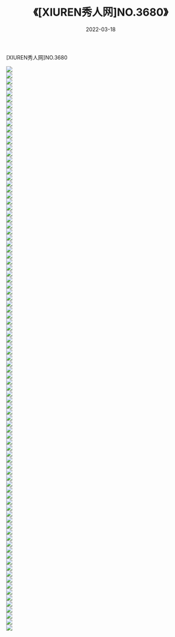 ﻿---
layout: post
title:  《[XIUREN秀人网]NO.3680》
date:   2022-03-18
img: http://img.660000.xyz/Sharelink/秀人网/秀人网第04部分/[XIUREN秀人网]NO.3680/000.jpg
categories: [美女, 清纯, 唯美]
---

[XIUREN秀人网]NO.3680

 ![](http://img.660000.xyz/Sharelink/秀人网/秀人网第04部分/[XIUREN秀人网]NO.3680/001.jpg) <br>![](http://img.660000.xyz/Sharelink/秀人网/秀人网第04部分/[XIUREN秀人网]NO.3680/002.jpg) <br>![](http://img.660000.xyz/Sharelink/秀人网/秀人网第04部分/[XIUREN秀人网]NO.3680/003.jpg) <br>![](http://img.660000.xyz/Sharelink/秀人网/秀人网第04部分/[XIUREN秀人网]NO.3680/004.jpg) <br>![](http://img.660000.xyz/Sharelink/秀人网/秀人网第04部分/[XIUREN秀人网]NO.3680/005.jpg) <br>![](http://img.660000.xyz/Sharelink/秀人网/秀人网第04部分/[XIUREN秀人网]NO.3680/006.jpg) <br>![](http://img.660000.xyz/Sharelink/秀人网/秀人网第04部分/[XIUREN秀人网]NO.3680/007.jpg) <br>![](http://img.660000.xyz/Sharelink/秀人网/秀人网第04部分/[XIUREN秀人网]NO.3680/008.jpg) <br>![](http://img.660000.xyz/Sharelink/秀人网/秀人网第04部分/[XIUREN秀人网]NO.3680/009.jpg) <br>![](http://img.660000.xyz/Sharelink/秀人网/秀人网第04部分/[XIUREN秀人网]NO.3680/010.jpg) <br>![](http://img.660000.xyz/Sharelink/秀人网/秀人网第04部分/[XIUREN秀人网]NO.3680/011.jpg) <br>![](http://img.660000.xyz/Sharelink/秀人网/秀人网第04部分/[XIUREN秀人网]NO.3680/012.jpg) <br>![](http://img.660000.xyz/Sharelink/秀人网/秀人网第04部分/[XIUREN秀人网]NO.3680/013.jpg) <br>![](http://img.660000.xyz/Sharelink/秀人网/秀人网第04部分/[XIUREN秀人网]NO.3680/014.jpg) <br>![](http://img.660000.xyz/Sharelink/秀人网/秀人网第04部分/[XIUREN秀人网]NO.3680/015.jpg) <br>![](http://img.660000.xyz/Sharelink/秀人网/秀人网第04部分/[XIUREN秀人网]NO.3680/016.jpg) <br>![](http://img.660000.xyz/Sharelink/秀人网/秀人网第04部分/[XIUREN秀人网]NO.3680/017.jpg) <br>![](http://img.660000.xyz/Sharelink/秀人网/秀人网第04部分/[XIUREN秀人网]NO.3680/018.jpg) <br>![](http://img.660000.xyz/Sharelink/秀人网/秀人网第04部分/[XIUREN秀人网]NO.3680/019.jpg) <br>![](http://img.660000.xyz/Sharelink/秀人网/秀人网第04部分/[XIUREN秀人网]NO.3680/020.jpg) <br>![](http://img.660000.xyz/Sharelink/秀人网/秀人网第04部分/[XIUREN秀人网]NO.3680/021.jpg) <br>![](http://img.660000.xyz/Sharelink/秀人网/秀人网第04部分/[XIUREN秀人网]NO.3680/022.jpg) <br>![](http://img.660000.xyz/Sharelink/秀人网/秀人网第04部分/[XIUREN秀人网]NO.3680/023.jpg) <br>![](http://img.660000.xyz/Sharelink/秀人网/秀人网第04部分/[XIUREN秀人网]NO.3680/024.jpg) <br>![](http://img.660000.xyz/Sharelink/秀人网/秀人网第04部分/[XIUREN秀人网]NO.3680/025.jpg) <br>![](http://img.660000.xyz/Sharelink/秀人网/秀人网第04部分/[XIUREN秀人网]NO.3680/026.jpg) <br>![](http://img.660000.xyz/Sharelink/秀人网/秀人网第04部分/[XIUREN秀人网]NO.3680/027.jpg) <br>![](http://img.660000.xyz/Sharelink/秀人网/秀人网第04部分/[XIUREN秀人网]NO.3680/028.jpg) <br>![](http://img.660000.xyz/Sharelink/秀人网/秀人网第04部分/[XIUREN秀人网]NO.3680/029.jpg) <br>![](http://img.660000.xyz/Sharelink/秀人网/秀人网第04部分/[XIUREN秀人网]NO.3680/030.jpg) <br>![](http://img.660000.xyz/Sharelink/秀人网/秀人网第04部分/[XIUREN秀人网]NO.3680/031.jpg) <br>![](http://img.660000.xyz/Sharelink/秀人网/秀人网第04部分/[XIUREN秀人网]NO.3680/032.jpg) <br>![](http://img.660000.xyz/Sharelink/秀人网/秀人网第04部分/[XIUREN秀人网]NO.3680/033.jpg) <br>![](http://img.660000.xyz/Sharelink/秀人网/秀人网第04部分/[XIUREN秀人网]NO.3680/034.jpg) <br>![](http://img.660000.xyz/Sharelink/秀人网/秀人网第04部分/[XIUREN秀人网]NO.3680/035.jpg) <br>![](http://img.660000.xyz/Sharelink/秀人网/秀人网第04部分/[XIUREN秀人网]NO.3680/036.jpg) <br>![](http://img.660000.xyz/Sharelink/秀人网/秀人网第04部分/[XIUREN秀人网]NO.3680/037.jpg) <br>![](http://img.660000.xyz/Sharelink/秀人网/秀人网第04部分/[XIUREN秀人网]NO.3680/038.jpg) <br>![](http://img.660000.xyz/Sharelink/秀人网/秀人网第04部分/[XIUREN秀人网]NO.3680/039.jpg) <br>![](http://img.660000.xyz/Sharelink/秀人网/秀人网第04部分/[XIUREN秀人网]NO.3680/040.jpg) <br>![](http://img.660000.xyz/Sharelink/秀人网/秀人网第04部分/[XIUREN秀人网]NO.3680/041.jpg) <br>![](http://img.660000.xyz/Sharelink/秀人网/秀人网第04部分/[XIUREN秀人网]NO.3680/042.jpg) <br>![](http://img.660000.xyz/Sharelink/秀人网/秀人网第04部分/[XIUREN秀人网]NO.3680/043.jpg) <br>![](http://img.660000.xyz/Sharelink/秀人网/秀人网第04部分/[XIUREN秀人网]NO.3680/044.jpg) <br>![](http://img.660000.xyz/Sharelink/秀人网/秀人网第04部分/[XIUREN秀人网]NO.3680/045.jpg) <br>![](http://img.660000.xyz/Sharelink/秀人网/秀人网第04部分/[XIUREN秀人网]NO.3680/046.jpg) <br>![](http://img.660000.xyz/Sharelink/秀人网/秀人网第04部分/[XIUREN秀人网]NO.3680/047.jpg) <br>![](http://img.660000.xyz/Sharelink/秀人网/秀人网第04部分/[XIUREN秀人网]NO.3680/048.jpg) <br>![](http://img.660000.xyz/Sharelink/秀人网/秀人网第04部分/[XIUREN秀人网]NO.3680/049.jpg) <br>![](http://img.660000.xyz/Sharelink/秀人网/秀人网第04部分/[XIUREN秀人网]NO.3680/050.jpg) <br>![](http://img.660000.xyz/Sharelink/秀人网/秀人网第04部分/[XIUREN秀人网]NO.3680/051.jpg) <br>![](http://img.660000.xyz/Sharelink/秀人网/秀人网第04部分/[XIUREN秀人网]NO.3680/052.jpg) <br>![](http://img.660000.xyz/Sharelink/秀人网/秀人网第04部分/[XIUREN秀人网]NO.3680/053.jpg) <br>![](http://img.660000.xyz/Sharelink/秀人网/秀人网第04部分/[XIUREN秀人网]NO.3680/054.jpg) <br>![](http://img.660000.xyz/Sharelink/秀人网/秀人网第04部分/[XIUREN秀人网]NO.3680/055.jpg) <br>![](http://img.660000.xyz/Sharelink/秀人网/秀人网第04部分/[XIUREN秀人网]NO.3680/056.jpg) <br>![](http://img.660000.xyz/Sharelink/秀人网/秀人网第04部分/[XIUREN秀人网]NO.3680/057.jpg) <br>![](http://img.660000.xyz/Sharelink/秀人网/秀人网第04部分/[XIUREN秀人网]NO.3680/058.jpg) <br>![](http://img.660000.xyz/Sharelink/秀人网/秀人网第04部分/[XIUREN秀人网]NO.3680/059.jpg) <br>![](http://img.660000.xyz/Sharelink/秀人网/秀人网第04部分/[XIUREN秀人网]NO.3680/060.jpg) <br>![](http://img.660000.xyz/Sharelink/秀人网/秀人网第04部分/[XIUREN秀人网]NO.3680/061.jpg) <br>![](http://img.660000.xyz/Sharelink/秀人网/秀人网第04部分/[XIUREN秀人网]NO.3680/062.jpg) <br>![](http://img.660000.xyz/Sharelink/秀人网/秀人网第04部分/[XIUREN秀人网]NO.3680/063.jpg) <br>![](http://img.660000.xyz/Sharelink/秀人网/秀人网第04部分/[XIUREN秀人网]NO.3680/064.jpg) <br>![](http://img.660000.xyz/Sharelink/秀人网/秀人网第04部分/[XIUREN秀人网]NO.3680/065.jpg) <br>![](http://img.660000.xyz/Sharelink/秀人网/秀人网第04部分/[XIUREN秀人网]NO.3680/066.jpg) <br>![](http://img.660000.xyz/Sharelink/秀人网/秀人网第04部分/[XIUREN秀人网]NO.3680/067.jpg) <br>![](http://img.660000.xyz/Sharelink/秀人网/秀人网第04部分/[XIUREN秀人网]NO.3680/068.jpg) <br>![](http://img.660000.xyz/Sharelink/秀人网/秀人网第04部分/[XIUREN秀人网]NO.3680/069.jpg) <br>![](http://img.660000.xyz/Sharelink/秀人网/秀人网第04部分/[XIUREN秀人网]NO.3680/070.jpg) <br>![](http://img.660000.xyz/Sharelink/秀人网/秀人网第04部分/[XIUREN秀人网]NO.3680/071.jpg) <br>![](http://img.660000.xyz/Sharelink/秀人网/秀人网第04部分/[XIUREN秀人网]NO.3680/072.jpg) <br>![](http://img.660000.xyz/Sharelink/秀人网/秀人网第04部分/[XIUREN秀人网]NO.3680/073.jpg) <br>![](http://img.660000.xyz/Sharelink/秀人网/秀人网第04部分/[XIUREN秀人网]NO.3680/074.jpg) <br>![](http://img.660000.xyz/Sharelink/秀人网/秀人网第04部分/[XIUREN秀人网]NO.3680/075.jpg) <br>![](http://img.660000.xyz/Sharelink/秀人网/秀人网第04部分/[XIUREN秀人网]NO.3680/076.jpg) <br>![](http://img.660000.xyz/Sharelink/秀人网/秀人网第04部分/[XIUREN秀人网]NO.3680/077.jpg) <br>![](http://img.660000.xyz/Sharelink/秀人网/秀人网第04部分/[XIUREN秀人网]NO.3680/078.jpg) <br>![](http://img.660000.xyz/Sharelink/秀人网/秀人网第04部分/[XIUREN秀人网]NO.3680/079.jpg) <br>![](http://img.660000.xyz/Sharelink/秀人网/秀人网第04部分/[XIUREN秀人网]NO.3680/080.jpg) <br>![](http://img.660000.xyz/Sharelink/秀人网/秀人网第04部分/[XIUREN秀人网]NO.3680/081.jpg) <br>![](http://img.660000.xyz/Sharelink/秀人网/秀人网第04部分/[XIUREN秀人网]NO.3680/082.jpg) <br>![](http://img.660000.xyz/Sharelink/秀人网/秀人网第04部分/[XIUREN秀人网]NO.3680/083.jpg) <br>![](http://img.660000.xyz/Sharelink/秀人网/秀人网第04部分/[XIUREN秀人网]NO.3680/084.jpg) <br>![](http://img.660000.xyz/Sharelink/秀人网/秀人网第04部分/[XIUREN秀人网]NO.3680/085.jpg) <br>![](http://img.660000.xyz/Sharelink/秀人网/秀人网第04部分/[XIUREN秀人网]NO.3680/086.jpg) <br>![](http://img.660000.xyz/Sharelink/秀人网/秀人网第04部分/[XIUREN秀人网]NO.3680/087.jpg) <br>![](http://img.660000.xyz/Sharelink/秀人网/秀人网第04部分/[XIUREN秀人网]NO.3680/088.jpg) <br>![](http://img.660000.xyz/Sharelink/秀人网/秀人网第04部分/[XIUREN秀人网]NO.3680/089.jpg) <br>![](http://img.660000.xyz/Sharelink/秀人网/秀人网第04部分/[XIUREN秀人网]NO.3680/090.jpg) <br>![](http://img.660000.xyz/Sharelink/秀人网/秀人网第04部分/[XIUREN秀人网]NO.3680/091.jpg) <br>![](http://img.660000.xyz/Sharelink/秀人网/秀人网第04部分/[XIUREN秀人网]NO.3680/092.jpg) <br>![](http://img.660000.xyz/Sharelink/秀人网/秀人网第04部分/[XIUREN秀人网]NO.3680/093.jpg) <br>![](http://img.660000.xyz/Sharelink/秀人网/秀人网第04部分/[XIUREN秀人网]NO.3680/094.jpg) <br>